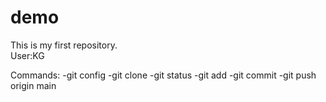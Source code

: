 # demo
This is my first repository.
<br>
User:KG

Commands:
-git config 
-git clone
-git status
-git add
-git commit
-git push origin main

